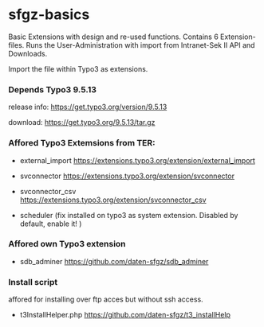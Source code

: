 # sfgz-basics
Basic Extensions with design and re-used functions. Contains 6 Extension-files. Runs the User-Administration with import from Intranet-Sek II API and Downloads.

Import the file within Typo3 as extensions.

### Depends Typo3 9.5.13

release info: https://get.typo3.org/version/9.5.13

download: https://get.typo3.org/9.5.13/tar.gz

### Affored Typo3 Extemsions from TER:

- external_import https://extensions.typo3.org/extension/external_import
 
- svconnector https://extensions.typo3.org/extension/svconnector
 
- svconnector_csv https://extensions.typo3.org/extension/svconnector_csv
 
- scheduler (fix installed on typo3 as system extension. Disabled by default, enable it! )
 
### Affored own Typo3 extension 

- sdb_adminer https://github.com/daten-sfgz/sdb_adminer

### Install script
affored for installing over ftp acces but without ssh access.
- t3InstallHelper.php https://github.com/daten-sfgz/t3_installHelp

